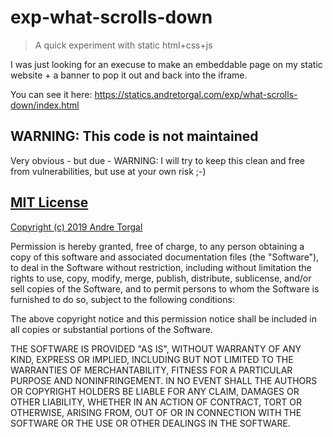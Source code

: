 # exp-what-scrolls-down

> A quick experiment with static html+css+js

I was just looking for an execuse to make an embeddable page on my static website + a banner to pop it out and back into the iframe.

You can see it here: https://statics.andretorgal.com/exp/what-scrolls-down/index.html 

## WARNING: This code is not maintained

Very obvious - but due - WARNING: I will try to keep this clean and free from vulnerabilities, but use at your own risk ;-)


## [MIT License](LICENSE-MIT)

[Copyright (c) 2019 Andre Torgal](https://andrezero.mit-license.org/2019)

Permission is hereby granted, free of charge, to any person obtaining a copy of
this software and associated documentation files (the "Software"), to deal in
the Software without restriction, including without limitation the rights to
use, copy, modify, merge, publish, distribute, sublicense, and/or sell copies of
the Software, and to permit persons to whom the Software is furnished to do so,
subject to the following conditions:

The above copyright notice and this permission notice shall be included in all
copies or substantial portions of the Software.

THE SOFTWARE IS PROVIDED "AS IS", WITHOUT WARRANTY OF ANY KIND, EXPRESS OR
IMPLIED, INCLUDING BUT NOT LIMITED TO THE WARRANTIES OF MERCHANTABILITY, FITNESS
FOR A PARTICULAR PURPOSE AND NONINFRINGEMENT. IN NO EVENT SHALL THE AUTHORS OR
COPYRIGHT HOLDERS BE LIABLE FOR ANY CLAIM, DAMAGES OR OTHER LIABILITY, WHETHER
IN AN ACTION OF CONTRACT, TORT OR OTHERWISE, ARISING FROM, OUT OF OR IN
CONNECTION WITH THE SOFTWARE OR THE USE OR OTHER DEALINGS IN THE SOFTWARE.
